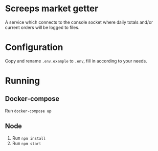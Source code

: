 # Screeps market getter

A service which connects to the console socket where daily totals and/or current orders will be logged to files.

# Configuration

Copy and rename `.env.example` to `.env`, fill in according to your needs.
# Running

## Docker-compose

Run `docker-compose up`

## Node

1. Run `npm install`
2. Run `npm start`
